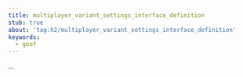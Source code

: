 ```yaml
---
title: multiplayer_variant_settings_interface_definition
stub: true
about: 'tag:h2/multiplayer_variant_settings_interface_definition'
keywords:
  - goof
---
```

...
